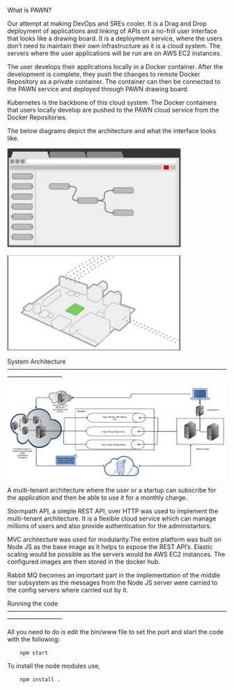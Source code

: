 What is PAWN? 

Our attempt at making DevOps and SREs cooler. It is a Drag and Drop deployment of applications and linking of APIs on a no-frill user interface that looks like a drawing board. It is a deployment service, where the users don’t need to maintain their own infrastructure as it is a cloud system. The servers where the user applications will be run are on AWS EC2 instances.

The user develops their applications locally in a Docker container. After the development is complete, they push the changes to remote Docker Repository as a private container. The container can then be connected to the PAWN service and deployed through PAWN drawing board.

Kubernetes is the backbone of this cloud system. The Docker containers that users locally develop are pushed to the PAWN cloud service from the Docker Repositories. 

The below diagrams depict the architecture and what the interface looks like.

![Alt text](public/images/create_1.jpg?raw=true "Draw out your deployment")

![Alt text](public/images/build_1.jpg?raw=true "Build you App") 



System Architecture
—————————————————————————————————————————————

![Alt text](public/images/projarch.jpg?raw=true "PAWN Architecture")

A multi-tenant architecture where the user or a startup can subscribe for the application and then be able to use it for a monthly charge. 

Stormpath API, a simple REST API, over HTTP was used to implement the multi-tenant architecture. It is a flexible cloud service which can manage millions of users and also provide authentication for the administartors. 

MVC architecture was used for modularity.The entire platform was built on Node JS as the base image as it helps to expose the REST API’s. Elastic scaling would be possible as the servers would be AWS EC2 instances. The configured images are then stored in the docker hub.

Rabbit MQ becomes an important part in the implementation of the middle tier subsystem as the messages from the Node JS server were carried to the config servers where carried out by it. 

Running the code
—————————————————————————————————————————————

All you need to do is edit the bin/www file to set the port and start the code with the following:

		npm start

To install the node modules use,

		npm install .



